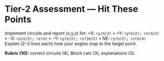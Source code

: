 ﻿# Tier-2 Assessment — Hit These Points
Implement circuits and report (x,y,z) for:
+X: `ry(π/2)` • +Y: `ry(π/2); rz(π/2)` • −X: `ry(π/2); rz(π)` • −Y: `ry(π/2); rz(3π/2)` • NE: `ry(π/2); rz(π/4)`
Explain (2–3 lines each) how your angles map to the target point.

**Rubric (10):** correct circuits (4), Bloch calc (3), explanations (3).
